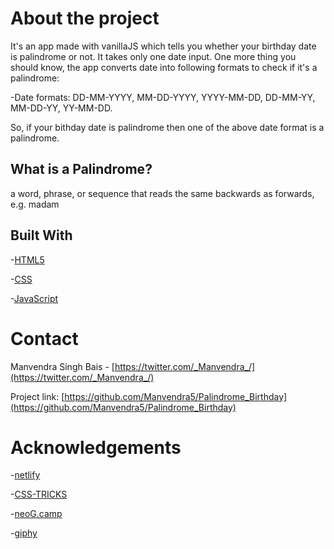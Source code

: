 # About the project

It's an app made with vanillaJS which tells you whether your birthday date is palindrome or not. It takes only one date input. One more thing you should know, the app converts date into following formats to check if it's a palindrome:

-Date formats: DD-MM-YYYY, MM-DD-YYYY, YYYY-MM-DD, DD-MM-YY, MM-DD-YY, YY-MM-DD.

So, if your bithday date is palindrome then one of the above date format is a palindrome.

## What is a Palindrome?

a word, phrase, or sequence that reads the same backwards as forwards, e.g. madam

## Built With

-[HTML5](https://developer.mozilla.org/en-US/docs/Glossary/HTML5)

-[CSS](https://developer.mozilla.org/en-US/docs/Web/CSS)

-[JavaScript](https://developer.mozilla.org/en-US/docs/Web/javascript)

# Contact

Manvendra Singh Bais - [https://twitter.com/_Manvendra_/](https://twitter.com/_Manvendra_/)

Project link: [https://github.com/Manvendra5/Palindrome_Birthday](https://github.com/Manvendra5/Palindrome_Birthday)

# Acknowledgements

-[netlify](https://www.netlify.com/)

-[CSS-TRICKS](https://css-tricks.com/)

-[neoG.camp](https://neog.camp/)

-[giphy](https://giphy.com/)

